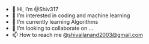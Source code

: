 - 👋 Hi, I’m @Shiv317
- 👀 I’m interested in  coding and machine learning
- 🌱 I’m currently learning Algorithms
- 💞️ I’m looking to collaborate on ...
- 📫 How to reach me @shivailanand2003@gmail.com

<!---
Shiv317/Shiv317 is a ✨ special ✨ repository because its `README.md` (this file) appears on your GitHub profile.
You can click the Preview link to take a look at your changes.
--->
